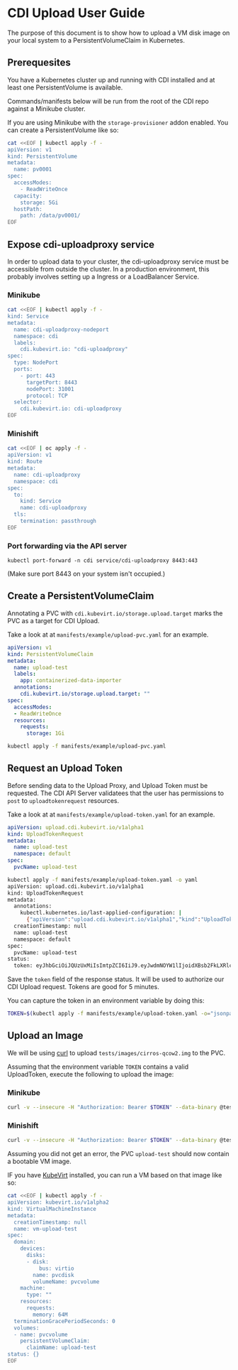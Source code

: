 # CDI Upload User Guide
The purpose of this document is to show how to upload a VM disk image on your local system to a PersistentVolumeClaim in Kubernetes.

## Prerequesites
You have a Kubernetes cluster up and running with CDI installed and at least one PersistentVolume is available.

Commands/manifests below will be run from the root of the CDI repo against a Minikube cluster.

If you are using Minikube with the `storage-provisioner` addon enabled.  You can create a PersistentVolume like so:

```bash
cat <<EOF | kubectl apply -f -
apiVersion: v1
kind: PersistentVolume
metadata:
  name: pv0001
spec:
  accessModes:
    - ReadWriteOnce
  capacity:
    storage: 5Gi
  hostPath:
    path: /data/pv0001/
EOF
```

## Expose cdi-uploadproxy service
In order to upload data to your cluster, the cdi-uploadproxy service must be accessible from outside the cluster.  In a production environment, this probably involves setting up a Ingress or a LoadBalancer Service.

### Minikube

```bash
cat <<EOF | kubectl apply -f -
kind: Service
metadata:
  name: cdi-uploadproxy-nodeport
  namespace: cdi
  labels:
    cdi.kubevirt.io: "cdi-uploadproxy"
spec:
  type: NodePort
  ports:
    - port: 443
      targetPort: 8443
      nodePort: 31001
      protocol: TCP
  selector:
    cdi.kubevirt.io: cdi-uploadproxy
EOF
```

### Minishift

```bash
cat <<EOF | oc apply -f -
apiVersion: v1
kind: Route
metadata:
  name: cdi-uploadproxy
  namespace: cdi
spec:
  to:
    kind: Service
    name: cdi-uploadproxy 
  tls:
    termination: passthrough
EOF
```

### Port forwarding via the API server

`kubectl port-forward -n cdi service/cdi-uploadproxy 8443:443`

(Make sure port 8443 on your system isn't occupied.)

## Create a PersistentVolumeClaim
Annotating a PVC with `cdi.kubevirt.io/storage.upload.target` marks the PVC as a target for CDI Upload.

Take a look at at `manifests/example/upload-pvc.yaml` for an example.
```yaml
apiVersion: v1
kind: PersistentVolumeClaim
metadata:
  name: upload-test
  labels:
    app: containerized-data-importer
  annotations:
    cdi.kubevirt.io/storage.upload.target: ""
spec:
  accessModes:
  - ReadWriteOnce
  resources:
    requests:
      storage: 1Gi

```
```bash
kubectl apply -f manifests/example/upload-pvc.yaml
```

## Request an Upload Token
Before sending data to the Upload Proxy, and Upload Token must be requested.  The CDI API Server validatees that the user has permissions to `post` to `uploadtokenrequest` resources.

Take a look at at `manifests/example/upload-token.yaml` for an example.
```yaml
apiVersion: upload.cdi.kubevirt.io/v1alpha1
kind: UploadTokenRequest
metadata:
  name: upload-test
  namespace: default
spec:
  pvcName: upload-test

```
```bash
kubectl apply -f manifests/example/upload-token.yaml -o yaml
apiVersion: upload.cdi.kubevirt.io/v1alpha1
kind: UploadTokenRequest
metadata:
  annotations:
    kubectl.kubernetes.io/last-applied-configuration: |
      {"apiVersion":"upload.cdi.kubevirt.io/v1alpha1","kind":"UploadTokenRequest","metadata":{"annotations":{},"name":"upload-test","namespace":"default"},"spec":{"pvcName":"upload-test"}}
  creationTimestamp: null
  name: upload-test
  namespace: default
spec:
  pvcName: upload-test
status:
  token: eyJhbGciOiJQUzUxMiIsImtpZCI6IiJ9.eyJwdmNOYW1lIjoidXBsb2FkLXRlc3QiLCJuYW1lc3BhY2UiOiJkZWZhdWx0IiwiY3JlYXRpb25UaW1lc3RhbXAiOiIyMDE4LTA5LTIxVDE4OjEyOjE5LjQwODI1MDQ4NFoifQ.JWk1VyvzSse3eFiBROKgGoLnOPCiYW9JdDWKXFROEL6XY0O5lFb1R0rwdfWwC3BBOtEA9mC9x3ZGYPnYWO-5G_r1fWKHjF-zifrCX_3Dhp3vfSq6Zfpu-vV0Qn0A3YkSCCmiC_nONAhVjEDuQsRFIKwYcxBoEOpye92ggH2u5FxQE7FwxxH6-RHun9tc_lIFX-ZFKnq7n5tWbjsTmAZI_4rDNgYkVFhFtENU6e-5_Ncokxs3YVzkbSrXweZpRmmaYQOmZhjXSLjKED_2FVq7tYeVueEEhKC_zJ-AEivstALPwPjiwyWXJyfE3dCmbA1sBKuNUrAaDlBvSAp1uPV9eQ
  ```
  Save the `token` field of the response status.  It will be used to authorize our CDI Upload request. Tokens are good for 5 minutes.

You can capture the token in an environment variable by doing this:
```bash
TOKEN=$(kubectl apply -f manifests/example/upload-token.yaml -o="jsonpath={.status.token}")
``` 

## Upload an Image
We will be using [curl](https://github.com/curl/curl) to upload `tests/images/cirros-qcow2.img` to the PVC.

Assuming that the environment variable `TOKEN` contains a valid UploadToken, execute the following to upload the image:

### Minikube
```bash
curl -v --insecure -H "Authorization: Bearer $TOKEN" --data-binary @tests/images/cirros-qcow2.img https://$(minikube ip):31001/v1alpha1/upload
```

### Minishift

```bash
curl -v --insecure -H "Authorization: Bearer $TOKEN" --data-binary @tests/images/cirros-qcow2.img https://cdi-uploadproxy-cdi.$(minishift ip).nip.io/v1alpha1/upload
```

Assuming you did not get an error, the PVC `upload-test` should now contain a bootable VM image.

IF you have [KubeVirt](https://github.com/kubevirt) installed, you can run a VM based on that image like so:

```bash
cat <<EOF | kubectl apply -f -
apiVersion: kubevirt.io/v1alpha2
kind: VirtualMachineInstance
metadata:
  creationTimestamp: null
  name: vm-upload-test
spec:
  domain:
    devices:
      disks:
      - disk:
          bus: virtio
        name: pvcdisk
        volumeName: pvcvolume
    machine:
      type: ""
    resources:
      requests:
        memory: 64M
  terminationGracePeriodSeconds: 0
  volumes:
  - name: pvcvolume
    persistentVolumeClaim:
      claimName: upload-test
status: {}
EOF
```
